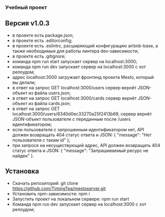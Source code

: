 ### Учебный  проект

## Версия v1.0.3

* в проекте есть package.json;
* в проекте есть .editorconfig;
* в проекте есть .eslintrc, расширяющий конфигурацию airbnb-base, а также необходимые для работы линтера dev-зависимости;
* в проекте есть .gitignore;
* команда npm run start запускает сервер на localhost:3000;
* команда npm run dev запускает сервер на localhost:3000 с хот релоудом;
* адрес localhost:3000 загружает фронтенд проекта Mesto, который вы делали;
* в ответ на запрос GET localhost:3000/users сервер вернёт JSON-объект из файла users.json;
* в ответ на запрос GET localhost:3000/cards сервер вернёт JSON-объект из файла cards.json;
* в ответ на запрос GET localhost:3000/users/8340d0ec33270a25f2413b69, сервер вернёт JSON-объект пользователя с переданным после /users идентификатором;
* если пользователя с запрошенным идентификатором нет, API должен возвращать 404 статус ответа и JSON: { "message": "Нет пользователя с таким id" };
* при запросе на несуществующий адрес, API должен возвращать 404 статус ответа и JSON: { "message": "Запрашиваемый ресурс не найден" }.

## Установка
* Скачать репозиторий: git clone https://github.com/TimingTea/mestoserver.git
* Установить npm-зависимости: npm i
* Запустить проект на локальном сервере: npm run start
* Команда npm run dev запускает сервер на localhost:3000 с хот релоудом;
